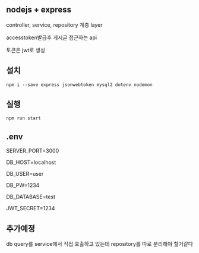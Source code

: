## nodejs + express 
controller, service, repository 계층 layer

accesstoken발급후 게시글 접근하는 api

토큰은 jwt로 생성


## 설치

    npm i --save express jsonwebtoken mysql2 dotenv nodemon


## 실행
    npm run start


## .env

SERVER_PORT=3000

DB_HOST=localhost

DB_USER=user

DB_PW=1234

DB_DATABASE=test

JWT_SECRET=1234


## 추가예정
db query를 service에서 직접 호출하고 있는데 repository를 따로 분리해야 할거같다
